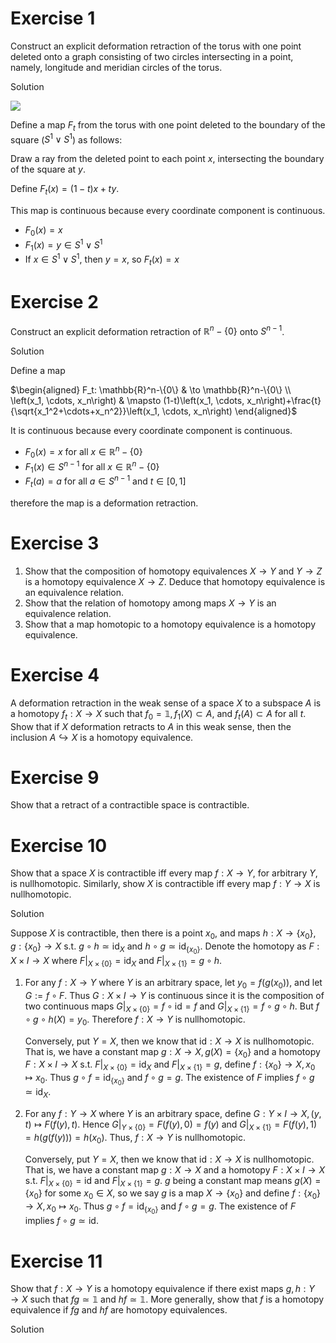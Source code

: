 # Exercise 1
Construct an explicit deformation retraction of the torus with one point deleted
onto a graph consisting of two circles intersecting in a point, namely, longitude and
meridian circles of the torus.

Solution

![](https://i.upmath.me/svgb/rdLBbsIwDADQO1_hy6RWKlU6rbtM5bS_oBxM6kFESCrHrLAo_z5lG0NcOPVm2ZGfbaU_BRJz-LJmy8iXOJD2jGK8C_UR-WDcLqRFv6WdcTE_HI2WE1NaC6MLH56PoNF9Yuhi0Gipe0mbRT8wTuvRB0Gde3XXvlTdgC5egSoHHQqMPphcAlW3LUxG9hB7ZPZTXK1SSmkDhapUCcslFE2lyrc5qNd7yaLQ-Q9rblgzD_Zgr2Zm6sFe_0dUP9gTvDNOIHuCgSwJDTB64-R3CihU3VaqbkvQhrWlnFDPbZ6S3HD3Lb4B)

Define a map $F_t$ from the torus with one point deleted to the boundary of the square ($S^1\vee S^1$) as follows:

Draw a ray from the deleted point to each point $x$, intersecting the boundary of the square at $y$.

Define $F_t(x)=(1-t)x+ty$.

This map is continuous because every coordinate component is continuous.
* $F_0(x)=x$
* $F_1(x)=y∈S^1\vee S^1$
* If $x∈S^1\vee S^1$, then $y=x$, so $F_t(x)=x$

# Exercise 2

Construct an explicit deformation retraction of $`\mathbb{R}^n-\{0\}`$ onto $S^{n-1}$.

Solution

Define a map

$`\begin{aligned}
F_t: \mathbb{R}^n-\{0\} & \to \mathbb{R}^n-\{0\} \\
\left(x_1, \cdots, x_n\right) & \mapsto (1-t)\left(x_1, \cdots, x_n\right)+\frac{t}{\sqrt{x_1^2+\cdots+x_n^2}}\left(x_1, \cdots, x_n\right)
\end{aligned}`$

It is continuous because every coordinate component is continuous.
*	$F_0(x) = x$ for all $`x ∈ \mathbb{R}^n-\{0\}`$
*	$F_1(x) ∈ S^{n-1}$ for all $`x ∈ \mathbb{R}^n-\{0\}`$
*	$F_t(a) = a$ for all $a ∈ S^{n-1}$ and $t ∈ [0, 1]$

therefore the map is a deformation retraction.

# Exercise 3
1. Show that the composition of homotopy equivalences $X \to Y$ and $Y \to Z$ is a homotopy equivalence $X \to Z$. Deduce that homotopy equivalence is an equivalence relation.
2. Show that the relation of homotopy among maps $X \to Y$ is an equivalence relation.
3. Show that a map homotopic to a homotopy equivalence is a homotopy equivalence.

# Exercise 4
A deformation retraction in the weak sense of a space $X$ to a subspace $A$ is a homotopy $f_t: X \to X$ such that $f_0=\mathbb{1}, f_1(X) \subset A$, and $f_t(A) \subset A$ for all $t$. Show that if $X$ deformation retracts to $A$ in this weak sense, then the inclusion $A \hookrightarrow X$ is a homotopy equivalence.
 
# Exercise 9
Show that a retract of a contractible space is contractible.

# Exercise 10
Show that a space $X$ is contractible iff every map $f: X \to Y$, for arbitrary $Y$, is nullhomotopic. Similarly, show $X$ is contractible iff every map $f: Y \to X$ is nullhomotopic.

Solution

Suppose $X$ is contractible, then there is a point $x_0$, and maps $`h: X \to\{x_0\}, g:\{x_0\} \to X`$ s.t. $`g \circ h \simeq \mathrm{id}_X`$ and $`h \circ g \simeq \mathrm{id}_{\{x_0\}}`$. Denote the homotopy as $F: X \times I \to X$ where $`F|_{X \times\{0\}}=\mathrm{id}_X`$ and $`F|_{X \times\{1\}}=g \circ h`$.
1. For any $f: X \to Y$ where $Y$ is an arbitrary space, let $`y_0=f(g(x_0))`$, and let $G:=f \circ F$. Thus $G: X \times I \to Y$ is continuous since it is the composition of two continuous maps $`G|_{X \times\{0\}}=f \circ \mathrm{id}=f`$ and $`G|_{X \times\{1\}}=f \circ g \circ h`$. But $f \circ g \circ h(X)=y_0$. Therefore $f: X \to Y$ is nullhomotopic.

    Conversely, put $Y=X$, then we know that $\text{id}:X \to X$ is nullhomotopic. That is, we have a constant map $`g: X \to X,g(X)=\{x_0\}`$ and a homotopy $F: X \times I \to X$ s.t. $`F|_{X \times\{0\}}=\text{id}_X`$ and $`F|_{X \times\{1\}}=g`$, define $`f:\{x_0\} \to X, x_0 \mapsto x_0`$. Thus $`g \circ f=\text{id}_{\{x_0\}}`$ and $f \circ g=g$. The existence of $F$ implies $f \circ g \simeq \mathrm{id}_X$.

2. For any $f: Y \to X$ where $Y$ is an arbitrary space, define $G: Y \times I \to X,(y, t) \mapsto F(f(y), t)$. Hence $`G|_{Y \times\{0\}}=F(f(y), 0)=f(y)`$ and $`G|_{X \times\{1\}}=F(f(y), 1)=h(g(f(y)))=h(x_0)`$. Thus, $f: X \to Y$ is nullhomotopic.

    Conversely, put $Y=X$, then we know that $\text{id}:X \to X$ is nullhomotopic. That is, we have a constant map $g: X \to X$ and a homotopy $F: X \times I \to X$ s.t. $`F|_{X \times\{0\}}=\text{id}`$ and $`F|_{X \times\{1\}}=g`$. $g$ being a constant map means $`g(X)=\{x_0\}`$ for some $x_0 \in X$, so we say $g$ is a map $`X \to\{x_0\}`$ and define $`f:\{x_0\} \to X, x_0 \mapsto x_0`$. Thus $`g \circ f=\text{id}_{\{x_0\}}`$ and $f \circ g=g$. The existence of $F$ implies $f \circ g \simeq \mathrm{id}$.

# Exercise 11
Show that $f: X \to Y$ is a homotopy equivalence if there exist maps $g, h: Y \to X$ such that $f g \simeq \mathbb{1}$ and $h f \simeq \mathbb{1}$. More generally, show that $f$ is a homotopy equivalence if $f g$ and $h f$ are homotopy equivalences.

Solution
